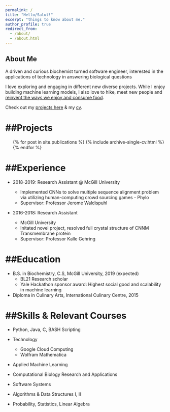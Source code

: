 ```yaml
---
permalink: /
title: "Hello/Salut!"
excerpt: "things to know about me."
author_profile: true
redirect_from: 
  - /about/
  - /about.html
---
```


## About Me

A driven and curious biochemist turned software engineer, interested in the applications of technology in answering biological questions

I love exploring and engaging in different new diverse projects. While I enjoy building machine learning models, I also love to hike, meet new people and [reinvent the ways we enjoy and consume food](https://kristy-mualim.squarespace.com).

Check out my [projects here](https://kmualim.github.io/publications/) & my [cv](https://kmualim.github.io/cv). 

##Projects
======
  <ul>{% for post in site.publications %}
    {% include archive-single-cv.html %}
  {% endfor %}</ul>

##Experience
======
* 2018-2019: Research Assistant @ McGill University
  * Implemented CNNs to solve multiple sequence alignment problem via utilizing human-computing crowd sourcing games - Phylo
  * Supervisor: Professor Jerome Waldispuhl

* 2016-2018: Research Assistant
  * McGill University
  * Initated novel project, resolved full crystal structure of CNNM Transmembrane protein
  * Supervisor: Professor Kalle Gehring

##Education
======
* B.S. in Biochemistry, C.S, McGill University, 2019 (expected)
  * BL21 Research scholar
  * Yale Hackathon sponsor award: Highest social good and scalability in machine learning 
* Diploma in Culinary Arts, International Culinary Centre, 2015 

##Skills & Relevant Courses
======
* Python, Java, C, BASH Scripting
* Technology
  * Google Cloud Computing
  * Wolfram Mathematica
  
* Applied Machine Learning 
* Computational Biology Research and Applications
* Software Systems
* Algorithms & Data Structures I, II
* Probability, Statistics, Linear Algebra


 






